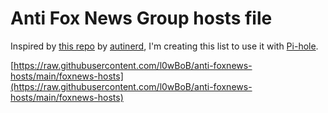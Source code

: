 # Anti Fox News Group hosts file

Inspired by [this repo](https://github.com/autinerd/anti-axelspringer-hosts) by [autinerd](https://twitter.com/autinerd), I'm creating this list to use it with [Pi-hole](https://github.com/pi-hole/pi-hole).

[https://raw.githubusercontent.com/l0wBoB/anti-foxnews-hosts/main/foxnews-hosts](https://raw.githubusercontent.com/l0wBoB/anti-foxnews-hosts/main/foxnews-hosts)
